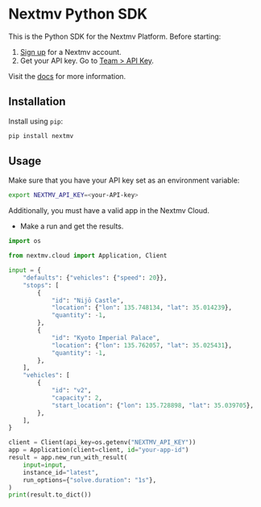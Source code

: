 # Nextmv Python SDK

This is the Python SDK for the Nextmv Platform. Before starting:

1. [Sign up][signup] for a Nextmv account.
2. Get your API key. Go to [Team > API Key][api-key].

Visit the [docs][docs] for more information.

## Installation

Install using `pip`:

```bash
pip install nextmv
```

## Usage

Make sure that you have your API key set as an environment variable:

```bash
export NEXTMV_API_KEY=<your-API-key>
```

Additionally, you must have a valid app in the Nextmv Cloud.

- Make a run and get the results.

```python
import os

from nextmv.cloud import Application, Client

input = {
    "defaults": {"vehicles": {"speed": 20}},
    "stops": [
        {
            "id": "Nijō Castle",
            "location": {"lon": 135.748134, "lat": 35.014239},
            "quantity": -1,
        },
        {
            "id": "Kyoto Imperial Palace",
            "location": {"lon": 135.762057, "lat": 35.025431},
            "quantity": -1,
        },
    ],
    "vehicles": [
        {
            "id": "v2",
            "capacity": 2,
            "start_location": {"lon": 135.728898, "lat": 35.039705},
        },
    ],
}

client = Client(api_key=os.getenv("NEXTMV_API_KEY"))
app = Application(client=client, id="your-app-id")
result = app.new_run_with_result(
    input=input,
    instance_id="latest",
    run_options={"solve.duration": "1s"},
)
print(result.to_dict())

```

[signup]: https://cloud.nextmv.io
[docs]: https://nextmv.io/docs
[api-key]: https://cloud.nextmv.io/team/api-keys
